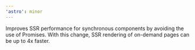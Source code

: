 ```yaml
---
'astro': minor
---
```


Improves SSR performance for synchronous components by avoiding the use of Promises. With this change, SSR rendering of on-demand pages can be up to 4x faster.
